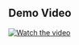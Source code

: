 ## Demo Video

[![Watch the video](https://img.youtube.com/vi/zZSmtN6PIds/0.jpg)](https://www.youtube.com/watch?v=zZSmtN6PIds)
